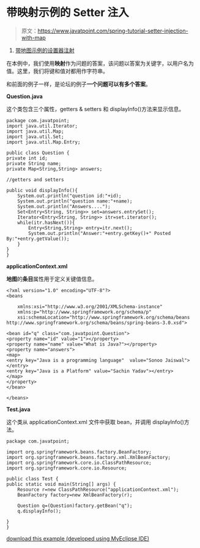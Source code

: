 # 带映射示例的 Setter 注入

> 原文：<https://www.javatpoint.com/spring-tutorial-setter-injection-with-map>

1.  [带地图示例的设置器注射](#)

在本例中，我们使用**映射**作为问题的答案，该问题以答案为关键字，以用户名为值。这里，我们将键和值对都用作字符串。

和前面的例子一样，是论坛的例子**一个问题可以有多个答案**。

**Question.java**

这个类包含三个属性，getters & setters 和 displayInfo()方法来显示信息。

```
package com.javatpoint;
import java.util.Iterator;
import java.util.Map;
import java.util.Set;
import java.util.Map.Entry;

public class Question {
private int id;
private String name;
private Map<String,String> answers;

//getters and setters

public void displayInfo(){
	System.out.println("question id:"+id);
	System.out.println("question name:"+name);
	System.out.println("Answers....");
	Set<Entry<String, String>> set=answers.entrySet();
	Iterator<Entry<String, String>> itr=set.iterator();
	while(itr.hasNext()){
		Entry<String,String> entry=itr.next();
		System.out.println("Answer:"+entry.getKey()+" Posted By:"+entry.getValue());
	}
}
}

```

**applicationContext.xml**

**地图**的**条目**属性用于定义关键值信息。

```
<?xml version="1.0" encoding="UTF-8"?>
<beans

	xmlns:xsi="http://www.w3.org/2001/XMLSchema-instance"
	xmlns:p="http://www.springframework.org/schema/p"
	xsi:schemaLocation="http://www.springframework.org/schema/beans 
http://www.springframework.org/schema/beans/spring-beans-3.0.xsd">

<bean id="q" class="com.javatpoint.Question">
<property name="id" value="1"></property>
<property name="name" value="What is Java?"></property>
<property name="answers">
<map>
<entry key="Java is a programming language"  value="Sonoo Jaiswal"></entry>
<entry key="Java is a Platform" value="Sachin Yadav"></entry>
</map>
</property>
</bean>

</beans>

```

**Test.java**

这个类从 applicationContext.xml 文件中获取 bean，并调用 displayInfo()方法。

```
package com.javatpoint;

import org.springframework.beans.factory.BeanFactory;
import org.springframework.beans.factory.xml.XmlBeanFactory;
import org.springframework.core.io.ClassPathResource;
import org.springframework.core.io.Resource;

public class Test {
public static void main(String[] args) {
	Resource r=new ClassPathResource("applicationContext.xml");
	BeanFactory factory=new XmlBeanFactory(r);

	Question q=(Question)factory.getBean("q");
	q.displayInfo();

}
}

```

[download this example (developed using MyEclipse IDE)](https://static.javatpoint.com/src/sp/si5.zip)